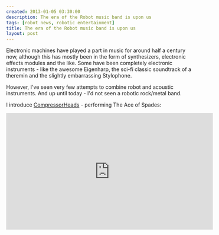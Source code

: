 ```yaml
---
created: 2013-01-05 03:30:00
description: The era of the Robot music band is upon us
tags: [robot news, robotic entertainment]
title: The era of the Robot music band is upon us
layout: post
---
```

Electronic machines have played a part in music for around half a century now, although this has mostly been in the form of synthesizers, electronic effects modules and the like. Some have been completely electronic instruments - like the awesome Eigenharp, the sci-fi classic soundtrack of a theremin and the slightly embarrassing Stylophone.

However, I've seen very few attempts to combine robot and acoustic instruments. And up until today - I'd not seen a robotic rock/metal band.

I introduce [CompressorHeads](https://en.wikipedia.org/wiki/Compressorhead) - performing The Ace of Spades:

<iframe width="560" height="315" src="https://www.youtube.com/embed/3RBSkq-_St8" frameborder="0" allow="accelerometer; autoplay; clipboard-write; encrypted-media; gyroscope; picture-in-picture" allowfullscreen></iframe>
